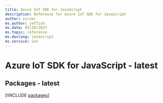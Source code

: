 ```yaml
---
title: Azure IoT SDK for JavaScript
description: Reference for Azure IoT SDK for JavaScript
author: xirzec
ms.author: jeffish
ms.data: 03/20/2023
ms.topic: reference
ms.devlang: javascript
ms.service: iot
---
```

# Azure IoT SDK for JavaScript - latest
## Packages - latest
[!INCLUDE [packages](iot-index.md)]